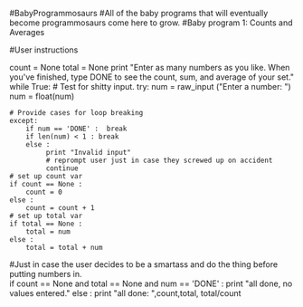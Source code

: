 #BabyProgrammosaurs
#All of the baby programs that will eventually become programmosaurs come here to grow.
#Baby program 1: Counts and Averages

#User instructions

count = None
total = None
print "Enter as many numbers as you like. When you've finished, type DONE to see the count, sum, and average of your set."
while True: 
    # Test for shitty input.
    try: 
        num = raw_input ("Enter a number: ")
        num = float(num)
        
    # Provide cases for loop breaking
    except: 
        if num == 'DONE' :  break
        if len(num) < 1 : break
        else : 
             print "Invalid input"
             # reprompt user just in case they screwed up on accident
             continue 
    # set up count var         
    if count == None :
        count = 0
    else :     
        count = count + 1
    # set up total var
    if total == None :
        total = num
    else :
        total = total + num
#Just in case the user decides to be a smartass and do the thing before putting numbers in.        
if count == None and total == None and num == 'DONE' :
    print "all done, no values entered."
else :
    print "all done: ",count,total, total/count
